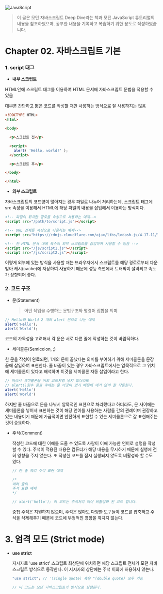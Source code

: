![JavaScript](https://user-images.githubusercontent.com/77887712/129440754-15f66e64-f1fe-41eb-9c13-b413bb7f3500.png)

> 이 글은 모던 자바스크립트 Deep Dive라는 책과 모던 JavaScript 튜토리얼의 내용을 참조하였으며,
공부한 내용을 기록하고 복습하기 위한 용도로 작성하였습니다.

# Chapter 02. 자바스크립트 기본

### 1. script 태그


- **내부 스크립트**

HTML안에 스크립트 태그를 이용하여 HTML 문서에 자바스크립트 문법을 적용할 수 있음

대부분 간단하고 짧은 코드를 작성할 때만 사용하는 방식으로 잘 사용하지는 않음

```html
<!DOCTYPE HTML>
<html>

<body>

  <p>스크립트 전</p>

  <script>
    alert( 'Hello, world!' );
  </script>

  <p>스크립트 후</p>

</body>

</html>
```

- **외부 스크립트**

자바스크립트의 코드양이 많아지는 경우 파일로 나누어 처리하는데, 스크립트 태그에 src 속성을 이용해서 HTML에 해당 파일의 내용을 삽입해서 이용하는 방식이다.

```html
<!-- 파일의 위치한 경로를 속성으로 사용하는 예제-->
<script src="/path/to/script.js"></script>

<!-- URL 전체를 속성으로 사용하는 예제-->
<script src="https://cdnjs.cloudflare.com/ajax/libs/lodash.js/4.17.11/lodash.js"></script>

<!-- 한 HTML 문서 내에 복수의 외부 스크립트를 삽입하여 사용할 수 있음 -->
<script src="/js/script1.js"></script>
<script src="/js/script2.js"></script>
```

이렇게 외부에 있는 방식을 사용할 때는 브라우저에서 스크립트를 해당 경로로부터 다운받아 캐시(cache)에 저장하여 사용하기 때문에 성능 측면에서 트래픽이 절약되고 속도가 상향되어 좋다.

### 2. 코드 구조

- 문(Statement)

  > 어떤 작업을 수행하는 문법구조와 명령어 집합을 의미

```javascript
// Hello와 World 2 개의 alert 문으로 나눈 예제
alert('Hello'); 
alert('World');
```

코드의 가독성을 고려해서 각 문은 서로 다른 줄에 작성하는 것이 바람직하다.

- 세미콜론(Semicolon, ;)

한 문을 작성이 완료되면, 1개의 문이 끝났다는 의미를 부여하기 위해 세미콜론을 문장 끝에 삽입하여 표현한다. 줄 바꿈이 있는 경우 자바스크립트에서는 암묵적으로 그 위치에 세미콜론이 있다고 해석하며 이것을 세미콜론 자동 삽입이라고 한다.

```javascript
// 따라서 세미콜론을 위의 코드처럼 넣지 않더라도 
// alert()함수 종료 후에는 줄 바꿈이 있기 때문에 에러 없이 잘 작동한다.
alert('Hello')
alert('World')
```

하지만 줄 바꿈으로 문을 나눠서 암묵적인 표현으로 처리했다고 하더라도, 문 사이에는 세미콜론을 넣어서 표현하는 것이 해당 언어를 사용하는 사람들 간의 관례이며 권장하고 있는 내용이기 때문에 가급적이면 안전하게 표현할 수 있는 세미콜론으로 잘 표현해주는 것이 중요하다.

- 주석(Comment)

  작성한 코드에 대한 이해를 도울 수 있도록 사람이 이해 가능한 언어로 설명을 작성할 수 있다. 주석이 적용된 내용은 컴퓨터가 해당 내용을 무시하기 때문에 실행에 전혀 영향을 주지 않는다. 또 작성한 코드를 잠시 실행되지 않도록 비활성화 할 수도 있다.

  ```javascript
  // 한 줄 짜리 주석 표현 예제
  
  /*
  여러 줄의 
  주석 표현 예제
  */
  
  // alert('hello'); 이 코드는 주석처리 되어 비활성화 된 코드 입니다.
  ```

  중첩 주석은 지원하지 않으며, 주석은 많아도 다양한 도구들이 코드를 압축하고 주석을 삭제해주기 때문에 코드에 부정적인 영향을 끼치지 않는다.

# 3. 엄격 모드 (Strict mode)

- **use strict**

  지시자로 'use strict' 스크립트 최상단에 위치하면 해당 스크립트 전체가 모던 자바스크립트 방식으로 동작한다. 이 지시자의 상단에는 주석 이외에 허용하지 않는다.

  ```javascript
  "use strict"; // '(single quote) 혹은 "(double quote) 모두 가능
  
  // 이 코드는 모던 자바스크립트의 방식으로 실행된다.
  ```


